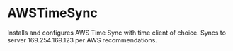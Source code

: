 # AWSTimeSync

Installs and configures AWS Time Sync with time client of choice.
Syncs to server 169.254.169.123 per AWS recommendations.
